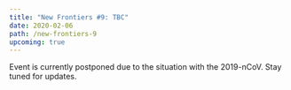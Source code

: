 ```yaml
---
title: "New Frontiers #9: TBC"
date: 2020-02-06
path: /new-frontiers-9
upcoming: true
---
```


Event is currently postponed due to the situation with the 2019-nCoV. Stay tuned for updates.